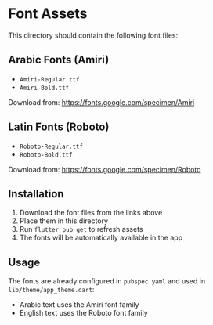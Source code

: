 # Font Assets

This directory should contain the following font files:

## Arabic Fonts (Amiri)
- `Amiri-Regular.ttf`
- `Amiri-Bold.ttf`

Download from: https://fonts.google.com/specimen/Amiri

## Latin Fonts (Roboto)
- `Roboto-Regular.ttf`
- `Roboto-Bold.ttf`

Download from: https://fonts.google.com/specimen/Roboto

## Installation

1. Download the font files from the links above
2. Place them in this directory
3. Run `flutter pub get` to refresh assets
4. The fonts will be automatically available in the app

## Usage

The fonts are already configured in `pubspec.yaml` and used in `lib/theme/app_theme.dart`:

- Arabic text uses the Amiri font family
- English text uses the Roboto font family
